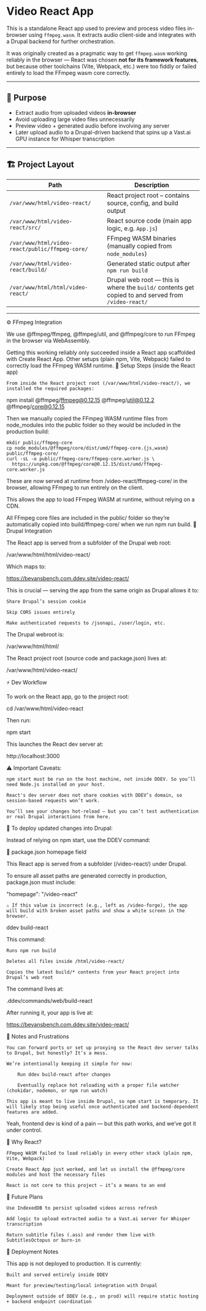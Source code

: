   # Video React App

This is a standalone React app used to preview and process video files in-browser using `ffmpeg.wasm`. It extracts audio client-side and integrates with a Drupal backend for further orchestration.

It was originally created as a pragmatic way to get `ffmpeg.wasm` working reliably in the browser — React was chosen **not for its framework features**, but because other toolchains (Vite, Webpack, etc.) were too fiddly or failed entirely to load the FFmpeg wasm core correctly.

---

## 🧠 Purpose

- Extract audio from uploaded videos **in-browser**
- Avoid uploading large video files unnecessarily
- Preview video + generated audio before involving any server
- Later upload audio to a Drupal-driven backend that spins up a Vast.ai GPU instance for Whisper transcription

---

## 🏗️ Project Layout

| Path                                            | Description                                                                                         |
| ----------------------------------------------- | --------------------------------------------------------------------------------------------------- |
| `/var/www/html/video-react/`                    | React project root – contains source, config, and build output                                      |
| `/var/www/html/video-react/src/`                | React source code (main app logic, e.g. `App.js`)                                                   |
| `/var/www/html/video-react/public/ffmpeg-core/` | FFmpeg WASM binaries (manually copied from `node_modules`)                                          |
| `/var/www/html/video-react/build/`              | Generated static output after `npm run build`                                                       |
| `/var/www/html/html/video-react/`               | Drupal web root — this is where the `build/` contents get copied to and served from `/video-react/` |

---

⚙️ FFmpeg Integration

We use @ffmpeg/ffmpeg, @ffmpeg/util, and @ffmpeg/core to run FFmpeg in the browser via WebAssembly.

Getting this working reliably only succeeded inside a React app scaffolded with Create React App. Other setups (plain npm, Vite, Webpack) failed to correctly load the FFmpeg WASM runtime.
🧩 Setup Steps (inside the React app)

    From inside the React project root (/var/www/html/video-react/), we installed the required packages:

npm install @ffmpeg/ffmpeg@0.12.15 @ffmpeg/util@0.12.2 @ffmpeg/core@0.12.15

Then we manually copied the FFmpeg WASM runtime files from node_modules into the public folder so they would be included in the production build:

    mkdir public/ffmpeg-core
    cp node_modules/@ffmpeg/core/dist/umd/ffmpeg-core.{js,wasm} public/ffmpeg-core/
    curl -sL -o public/ffmpeg-core/ffmpeg-core.worker.js \
      https://unpkg.com/@ffmpeg/core@0.12.15/dist/umd/ffmpeg-core.worker.js

These are now served at runtime from /video-react/ffmpeg-core/ in the browser, allowing FFmpeg to run entirely on the client.

This allows the app to load FFmpeg WASM at runtime, without relying on a CDN.

All FFmpeg core files are included in the public/ folder so they’re automatically copied into build/ffmpeg-core/ when we run npm run build.
🧩 Drupal Integration

The React app is served from a subfolder of the Drupal web root:

/var/www/html/html/video-react/

Which maps to:

https://bevansbench.com.ddev.site/video-react/

This is crucial — serving the app from the same origin as Drupal allows it to:

    Share Drupal’s session cookie

    Skip CORS issues entirely

    Make authenticated requests to /jsonapi, /user/login, etc.

The Drupal webroot is:

/var/www/html/html/

The React project root (source code and package.json) lives at:

/var/www/html/video-react/

⚡ Dev Workflow

To work on the React app, go to the project root:

cd /var/www/html/video-react

Then run:

npm start

This launches the React dev server at:

http://localhost:3000

⚠️ Important Caveats:

    npm start must be run on the host machine, not inside DDEV. So you’ll need Node.js installed on your host.

    React's dev server does not share cookies with DDEV’s domain, so session-based requests won’t work.

    You’ll see your changes hot-reload — but you can’t test authentication or real Drupal interactions from here.

🧹 To deploy updated changes into Drupal:

Instead of relying on npm start, use the DDEV command:

🔧 package.json homepage field

This React app is served from a subfolder (/video-react/) under Drupal.

To ensure all asset paths are generated correctly in production, package.json must include:

"homepage": "/video-react"

    ⚠️ If this value is incorrect (e.g., left as /video-forge), the app will build with broken asset paths and show a white screen in the browser.

ddev build-react

This command:

    Runs npm run build

    Deletes all files inside /html/video-react/

    Copies the latest build/* contents from your React project into Drupal’s web root

The command lives at:

.ddev/commands/web/build-react

After running it, your app is live at:

https://bevansbench.com.ddev.site/video-react/

🧠 Notes and Frustrations

    You can forward ports or set up proxying so the React dev server talks to Drupal, but honestly? It’s a mess.

    We’re intentionally keeping it simple for now:

        Run ddev build-react after changes

        Eventually replace hot reloading with a proper file watcher (chokidar, nodemon, or npm run watch)

    This app is meant to live inside Drupal, so npm start is temporary. It will likely stop being useful once authenticated and backend-dependent features are added.

Yeah, frontend dev is kind of a pain — but this path works, and we’ve got it under control.

🤖 Why React?

    FFmpeg WASM failed to load reliably in every other stack (plain npm, Vite, Webpack)

    Create React App just worked, and let us install the @ffmpeg/core modules and host the necessary files

    React is not core to this project — it’s a means to an end

📝 Future Plans

    Use IndexedDB to persist uploaded videos across refresh

    Add logic to upload extracted audio to a Vast.ai server for Whisper transcription

    Return subtitle files (.ass) and render them live with SubtitlesOctopus or burn-in

🧼 Deployment Notes

This app is not deployed to production. It is currently:

    Built and served entirely inside DDEV

    Meant for preview/testing/local integration with Drupal

    Deployment outside of DDEV (e.g., on prod) will require static hosting + backend endpoint coordination


